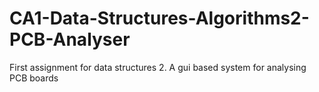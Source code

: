 # CA1-Data-Structures-Algorithms2-PCB-Analyser
First assignment for data structures 2. A gui based system for analysing PCB boards
